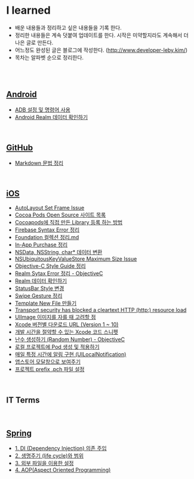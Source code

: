 # I learned

- 배운 내용들과 정리하고 싶은 내용들을 기록 한다.
- 정리한 내용들은 계속 덧붙여 업데이트를 한다. 시작은 미약할지라도 계속해서 더 나은 글로 만든다.
- 어느정도 완성된 글은 블로그에 작성한다. (http://www.developer-leby.kim/)
- 목차는 알파벳 순으로 정리한다.

<br />

<br />

## [Android](https://github.com/Developer-Leby/STUDY/tree/master/Android)

- [ADB 설정 및 명령어 사용](https://github.com/Developer-Leby/STUDY/blob/master/Android/ADB%20%EC%84%A4%EC%A0%95%20%EB%B0%8F%20%EB%AA%85%EB%A0%B9%EC%96%B4%20%EC%82%AC%EC%9A%A9.md)
- [Android Realm 데이터 확인하기](https://github.com/Developer-Leby/STUDY/blob/master/Android/Android%20Realm%20%EB%8D%B0%EC%9D%B4%ED%84%B0%20%ED%99%95%EC%9D%B8%ED%95%98%EA%B8%B0.md)

<br />

## [GitHub](https://github.com/Developer-Leby/STUDY/tree/master/GitHub)

* [Markdown 문법 정리](https://github.com/Developer-Leby/STUDY/blob/master/GitHub/Markdown%20%EB%AC%B8%EB%B2%95%20%EC%A0%95%EB%A6%AC.md)

<br />

## [iOS](https://github.com/Developer-Leby/STUDY/tree/master/iOS)

* [AutoLayout Set Frame Issue](https://github.com/Developer-Leby/STUDY/blob/master/iOS/AutoLayout%20Set%20Frame%20Issue.md)
* [Cocoa Pods Open Source 사이트 목록](https://github.com/Developer-Leby/STUDY/blob/master/iOS/Cocoa%20Pods%20Open%20Source%20%EC%82%AC%EC%9D%B4%ED%8A%B8%20%EB%AA%A9%EB%A1%9D.md)
* [Cocoapods에 직접 만든 Library 등록 하는 방법](https://github.com/Developer-Leby/STUDY/blob/master/iOS/Cocoapods%EC%97%90%20%EC%A7%81%EC%A0%91%20%EB%A7%8C%EB%93%A0%20Library%20%EB%93%B1%EB%A1%9D%20%ED%95%98%EB%8A%94%20%EB%B0%A9%EB%B2%95.md)
* [Firebase Syntax Error 정리](https://github.com/Developer-Leby/STUDY/blob/master/iOS/Firebase%20Syntax%20Error%20%EC%A0%95%EB%A6%AC.md)
* [Foundation 컬렉션 정리.md](https://github.com/Developer-Leby/STUDY/blob/master/iOS/Foundation%20%EC%BB%AC%EB%A0%89%EC%85%98%20%EC%A0%95%EB%A6%AC.md)
* [In-App Purchase 정리](https://github.com/Developer-Leby/STUDY/blob/master/iOS/In-App%20Purchase%20%EC%A0%95%EB%A6%AC.md)
* [NSData, NSString, char* 데이터 변환](https://github.com/Developer-Leby/STUDY/blob/master/iOS/NSData%2C%20NSString%2C%20char*%20%EB%8D%B0%EC%9D%B4%ED%84%B0%20%EB%B3%80%ED%99%98.md)
* [NSUbiquitousKeyValueStore Maximum Size Issue](https://github.com/Developer-Leby/STUDY/blob/master/iOS/NSUbiquitousKeyValueStore%20Maximum%20Size%20Issue.md)
* [Objective-C Style Guide 정리](https://github.com/Developer-Leby/STUDY/blob/master/iOS/Objective-C%20Style%20Guide%20%EC%A0%95%EB%A6%AC.md)
* [Realm Sytax Error 정리 - ObjectiveC](https://github.com/Developer-Leby/STUDY/blob/master/iOS/Realm%20Sytax%20Error%20%EC%A0%95%EB%A6%AC%20-%20ObjectiveC.md)
* [Realm 데이터 확인하기](https://github.com/Developer-Leby/STUDY/blob/master/iOS/Realm%20%EB%8D%B0%EC%9D%B4%ED%84%B0%20%ED%99%95%EC%9D%B8%ED%95%98%EA%B8%B0.md)
* [StatusBar Style 변경](https://github.com/Developer-Leby/STUDY/blob/master/iOS/StatusBar%20Style%20%EB%B3%80%EA%B2%BD.md)
* [Swipe Gesture 정리](https://github.com/Developer-Leby/STUDY/blob/master/iOS/Swipe%20Gesture%20%EC%A0%95%EB%A6%AC.md)
* [Template New File 만들기](https://github.com/Developer-Leby/STUDY/blob/master/iOS/Template%20New%20File%20%20%EB%A7%8C%EB%93%A4%EA%B8%B0.md)
* [Transport security has blocked a cleartext HTTP (http:) resource load](https://github.com/Developer-Leby/STUDY/blob/master/iOS/Transport%20security%20has%20blocked%20a%20cleartext%20HTTP%20(http:)%20resource%20load%20since%20it%20is%20insecure.%20Temporary%20exceptions%20can%20be%20configured%20via%20your%20app's%20Info.plist%20file.md)
* [UIImage 이미지를 자를 때 고려할 점](https://github.com/Developer-Leby/STUDY/blob/master/iOS/UIImage%20%EC%9D%B4%EB%AF%B8%EC%A7%80%EB%A5%BC%20%EC%9E%90%EB%A5%BC%20%EB%95%8C%20%EA%B3%A0%EB%A0%A4%ED%95%A0%20%EC%A0%90.md)
* [Xcode 버전별 다운로드 URL (Version 1 ~ 10)](https://github.com/Developer-Leby/STUDY/blob/master/iOS/Xcode%20%EB%B2%84%EC%A0%84%EB%B3%84%20%EB%8B%A4%EC%9A%B4%EB%A1%9C%EB%93%9C%20URL.md)
* [개발 시간을 절약할 수 있는 Xcode 코드 스니펫](https://github.com/Developer-Leby/STUDY/blob/master/iOS/%EA%B0%9C%EB%B0%9C%20%EC%8B%9C%EA%B0%84%EC%9D%84%20%EC%A0%88%EC%95%BD%ED%95%A0%20%EC%88%98%20%EC%9E%88%EB%8A%94%20Xcode%20%EC%BD%94%EB%93%9C%20%EC%8A%A4%EB%8B%88%ED%8E%AB.md)
* [난수 생성하기 (Random Number) - ObjectiveC](https://github.com/Developer-Leby/STUDY/blob/master/iOS/%EB%82%9C%EC%88%98%20%EC%83%9D%EC%84%B1%ED%95%98%EA%B8%B0%20(Random%20Number)%20-%20ObjectiveC.md)
* [로컬 프로젝트에 Pod 생성 및 적용하기](https://github.com/Developer-Leby/STUDY/blob/master/iOS/%EB%A1%9C%EC%BB%AC%20%ED%94%84%EB%A1%9C%EC%A0%9D%ED%8A%B8%EC%97%90%20Pod%20%EC%83%9D%EC%84%B1%20%EB%B0%8F%20%EC%A0%81%EC%9A%A9%ED%95%98%EA%B8%B0.md)
* [매일 특정 시간에 알림 구현 (UILocalNotification)](https://github.com/Developer-Leby/STUDY/blob/master/iOS/%EB%A7%A4%EC%9D%BC%20%ED%8A%B9%EC%A0%95%20%EC%8B%9C%EA%B0%84%EC%97%90%20%EC%95%8C%EB%A6%BC%20%EA%B5%AC%ED%98%84%20(UILocalNotification).md)
* [앱스토어 모달창으로 보여주기](https://github.com/Developer-Leby/STUDY/blob/master/iOS/%EC%95%B1%EC%8A%A4%ED%86%A0%EC%96%B4%20%EB%AA%A8%EB%8B%AC%EC%B0%BD%EC%9C%BC%EB%A1%9C%20%EB%B3%B4%EC%97%AC%EC%A3%BC%EA%B8%B0.md)
* [프로젝트 prefix .pch 파일 설정](https://github.com/Developer-Leby/STUDY/blob/master/iOS/%ED%94%84%EB%A1%9C%EC%A0%9D%ED%8A%B8%20prefix%20.pch%20%ED%8C%8C%EC%9D%BC%20%EC%84%A4%EC%A0%95.md)

<br />

## IT Terms

<br />

## [Spring](https://github.com/Developer-Leby/STUDY/tree/master/Spring)

- [1. DI (Dependency Injection) 의존 주입](https://github.com/Developer-Leby/STUDY/blob/master/Spring/1.%20DI%20(Dependency%20Injection)%20%EC%9D%98%EC%A1%B4%20%EC%A3%BC%EC%9E%85.md)
- [2. 생명주기 (life cycle)와 범위](https://github.com/Developer-Leby/STUDY/blob/master/Spring/2.%20%EC%83%9D%EB%AA%85%EC%A3%BC%EA%B8%B0%20(life%20cycle)%EC%99%80%20%EB%B2%94%EC%9C%84.md)
- [3. 외부 파일을 이용한 설정](https://github.com/Developer-Leby/STUDY/blob/master/Spring/3.%20%EC%99%B8%EB%B6%80%20%ED%8C%8C%EC%9D%BC%EC%9D%84%20%EC%9D%B4%EC%9A%A9%ED%95%9C%20%EC%84%A4%EC%A0%95.md)
- [4. AOP(Aspect Oriented Programming)](https://github.com/Developer-Leby/STUDY/blob/master/Spring/4.%20AOP(Aspect%20Oriented%20Programming).md)



